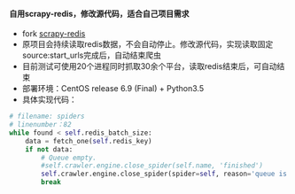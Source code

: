 #### 自用scrapy-redis，修改源代码，适合自己项目需求
- fork [scrapy-redis](https://github.com/rmax/scrapy-redis)
- 原项目会持续读取redis数据，不会自动停止。修改源代码，实现读取固定source:start_urls完成后，自动结束爬虫
- 目前测试可使用20个进程同时抓取30余个平台，读取redis结束后，可自动结束
- 部署环境：CentOS release 6.9 (Final) + Python3.5
- 具体实现代码：
```Python
# filename: spiders
# linenumber：82
while found < self.redis_batch_size:
    data = fetch_one(self.redis_key)
    if not data:
        # Queue empty.
        #self.crawler.engine.close_spider(self.name, 'finished')
        self.crawler.engine.close_spider(spider=self, reason='queue is empty, the spider close')
        break
```
